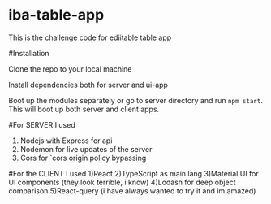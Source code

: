 # iba-table-app
This is the challenge code for ediitable table app

#Installation

Clone the repo to your local machine

Install dependencies both for server and ui-app

Boot up the modules separately or go to server directory and run `npm start`. This will boot up both server and client apps.

#For SERVER I used
1) Nodejs with Express for api
2) Nodemon for live updates of the server
3) Cors for `cors origin policy bypassing

#For the CLIENT I used
1)React
2)TypeScript as main lang
3)Material UI for UI components (they look terrible, i know)
4)Lodash for deep object comparison
5)React-query (i have always wanted to try it and im amazed)
